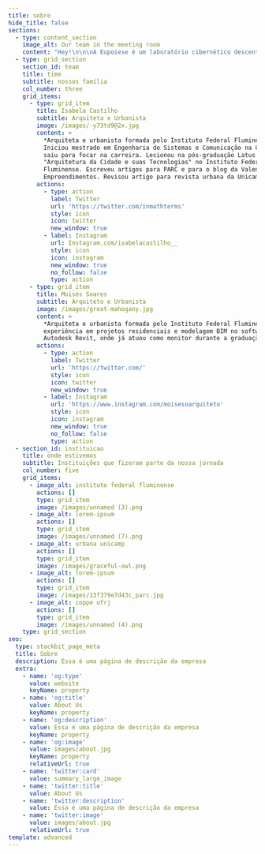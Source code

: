 ```yaml
---
title: sobre
hide_title: false
sections:
  - type: content_section
    image_alt: Our team in the meeting room
    content: "Hey!\n\n\nA Eupoiese é um laboratório cibernético descentralizado de arquitetura e urbanismo (e tem urbanismo mesmo, viu?) que auxilia empreendedores a tiraram seus sonhos estrategicamente do papel. Nosso nome é uma neologia criada a partir do radical grego \"poiesis\", origem da palavra \"poesia\", que também significa criação. Junto ao prefixo grego \"eu\" - \"perfeito\" -, a palavra significa \"criação superior\", ou \"criação perfeita\". Mais que isso, como um laboratório cibernético - isto é, que estuda padrões de controle a comunicação -, fazemos referência ao estilo de linguagem poética, pela sua capacidade e ousadia de capturar e transmitir as complexidades e abstrações humanas.\n\n\nNossa missão é impulsionar seu negócio, seja ele de porte micro, pequeno ou grande, para que ele atinja seu potencial máximo, sendo capaz de oferecer produtos e serviços de altíssima qualidade, que melhoram a qualidade de vida das pessoas que ele atende (inclusve a gente).  O laboratório possui três principais frentes de atuação: Comercial/Corporativo - lojas, consultórios, escritórios, estúdios; Cultural/Social - parques, praças, museus e Empreendimento - Pprédios, condomínios/parcelamentos, aeroporto, hospitais, shoppings e fazendas. Apesar de menos frequente, também atuamos na linha residencial, projetando casas, apartamentos e refúgios cheios de emoção e poesia.  Nosso manifesto é:\n\n>\n> \"Sem sonhos não haveria Via Láctea nem estrelas\"\n\n\nPensar não é suficiente. Como diria Kierkegaard, “escolher-se é existir-se”. E quem sonha deseja. Desejar é mais que pensar. O desejo é criativo, fractalmente, universo a fora. Quem existe cria. Quem existe, necessariamente, deseja, mais do que simplesmente reflete.\nSonhe. Porque sonhos criaram o mundo e o recriam a cada dia. Sonhe. Sonhe, porque sem sonhos não haveria Via Láctea nem estrelas. Sonhe, porque você mesmo é um sonho da criação e, por isto, você existe. Sonhe, porque quem não sonha não vai a lua. Quem não sonha não vai a luta. Sonhe para escolher-se. Sonhe para existir-se.\n\n\nSonhe, porque só o sonho movimenta. E o movimento é o criador do tempo. Os sonhos são as fronteiras do universo. Não é à toa que os cientistas cibernéticos concluíram que a vida é fleissgleichgewicht, o contínuo estado de equilíbrio dinâmico. Todo sistema vivo opera longe do equilíbrio. Todo sistema vivo movimenta-se. E não é clichê, é ciência — as crises são transbordamento de complexidade que nos levam aos pontos de bifurcação: ou ascendemos a uma nova ordem e um novo estado de (des)equilíbrio (equilíbrio dinâmico, ritmo, movimento), ou perdemos por completo tudo que já havia sido construído. O fato é que, após escolher, quem escolheu já não mais existe.\n\n\nCrescer é morrer para renascer. Viver e morrer é organizar e reorganizar constantemente, incessantemente. E só quem sonha bagunça. Só quem sonha embaralha e reorganiza. Acorde hoje para sonhar. Sonhe com suas pernas, sonhe com seus braços. Sonhe com lapiseiras, pincéis, tijolos e números.  Bagunce a vida com muita elegância, como apenas um grande sonhador faria. Sonhe, porque você existe.\n\n\nE aí, o que anda impulsionando seu coração ou inquietando sua mente? Quer ver sua poesia virando arquitetura? Ou o oposto? tanto faz.  Leia as instruções e preencha nosso pré-briefing e entraremos em contato com você.\_ É incorporador ou tem uma construtora? Seu caminho é por aqui.\n"
  - type: grid_section
    section_id: team
    title: time
    subtitle: nossos família
    col_number: three
    grid_items:
      - type: grid_item
        title: Isabela Castilho
        subtitle: Arquiteta e Urbanista
        image: /images/-y73td9@2x.jpg
        content: >
          *Arquiteta e urbanista formada pelo Instituto Federal Fluminense.
          Iniciou mestrado em Engenharia de Sistemas e Comunicação na COPPE e
          saiu para focar na carreira. Lecionou na pós-graduação Latus Senso
          "Arquitetura da Cidade e suas Tecnologias" no Instituto Federal
          Fluminense. Escreveu artigos para PARC e para o blog da Valente
          Empreendimentos. Revisou artigo para revista urbana da Unicamp.*
        actions:
          - type: action
            label: Twitter
            url: 'https://twitter.com/inmathterms'
            style: icon
            icon: twitter
            new_window: true
          - label: Instagram
            url: Instagram.com/isabelacastilho__
            style: icon
            icon: instagram
            new_window: true
            no_follow: false
            type: action
      - type: grid_item
        title: Moisés Soares
        subtitle: Arquiteto e Urbanista
        image: /images/great-mahogany.jpg
        content: >
          *Arquiteta e urbanista formada pelo Instituto Federal Fluminense. Tem
          experiência em projetos residenciais e modelagem BIM no software
          Autodesk Revit, onde já atuou como monitor durante a graduação.*
        actions:
          - type: action
            label: Twitter
            url: 'https://twitter.com/'
            style: icon
            icon: twitter
            new_window: true
          - label: Instagram
            url: 'https://www.instagram.com/moisesoarquiteto'
            style: icon
            icon: instagram
            new_window: true
            no_follow: false
            type: action
  - section_id: instituicao
    title: onde estivemos
    subtitle: Instituições que fizeram parte da nossa jornada
    col_number: five
    grid_items:
      - image_alt: instituto federal fluminense
        actions: []
        type: grid_item
        image: /images/unnamed (3).png
      - image_alt: lorem-ipsum
        actions: []
        type: grid_item
        image: /images/unnamed (7).png
      - image_alt: urbana unicamp
        actions: []
        type: grid_item
        image: /images/graceful-owl.png
      - image_alt: lorem-ipsum
        actions: []
        type: grid_item
        image: /images/13f379e7d43c_parc.jpg
      - image_alt: coppe ufrj
        actions: []
        type: grid_item
        image: /images/unnamed (4).png
    type: grid_section
seo:
  type: stackbit_page_meta
  title: Sobre
  description: Essa é uma página de descrição da empresa
  extra:
    - name: 'og:type'
      value: website
      keyName: property
    - name: 'og:title'
      value: About Us
      keyName: property
    - name: 'og:description'
      value: Essa é uma página de descrição da empresa
      keyName: property
    - name: 'og:image'
      value: images/about.jpg
      keyName: property
      relativeUrl: true
    - name: 'twitter:card'
      value: summary_large_image
    - name: 'twitter:title'
      value: About Us
    - name: 'twitter:description'
      value: Essa é uma página de descrição da empresa
    - name: 'twitter:image'
      value: images/about.jpg
      relativeUrl: true
template: advanced
---
```

